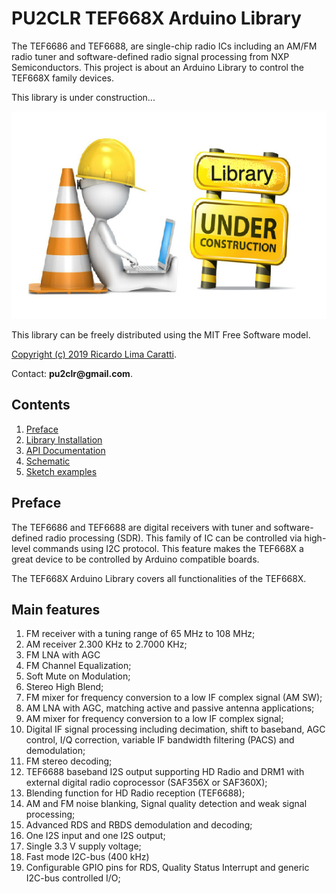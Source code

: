 # PU2CLR TEF668X Arduino Library

The TEF6686 and TEF6688, are single-chip radio ICs including an AM/FM radio tuner and software-defined radio signal processing from NXP Semiconductors. This project is about an Arduino Library to control the TEF668X family devices. 

This library is under construction...

![Under construction](extras/images/under_construction.png)


This library can be freely distributed using the MIT Free Software model. 

[Copyright (c) 2019 Ricardo Lima Caratti](https://pu2clr.github.io/RDA5807/#mit-license). 

Contact: __pu2clr@gmail.com__.


## Contents

1. [Preface](https://pu2clr.github.io/TEF668X#preface)
2. [Library Installation]()
3. [API Documentation]()
4. [Schematic]()
5. [Sketch examples]()



## Preface 

The TEF6686 and TEF6688 are digital receivers with tuner and software-defined radio processing (SDR). This family of IC can be controlled via high-level commands using I2C protocol. This feature makes the TEF668X a great device to be controlled by Arduino compatible boards.  

The TEF668X Arduino Library covers all functionalities of the TEF668X.

## Main features

1. FM receiver with a tuning range of 65 MHz to 108 MHz;
2. AM receiver 2.300 KHz to 2.7000 KHz;
3. FM LNA with AGC
4. FM Channel Equalization;
5. Soft Mute on Modulation;
6. Stereo High Blend;
7. FM mixer for frequency conversion to a low IF complex signal (AM SW);
8. AM LNA with AGC, matching active and passive antenna applications;
9. AM mixer for frequency conversion to a low IF complex signal;
10. Digital IF signal processing including decimation, shift to baseband, AGC control, I/Q correction, variable IF bandwidth filtering (PACS) and demodulation;
11. FM stereo decoding;
12. TEF6688 baseband I2S output supporting HD Radio and DRM1 with external digital radio coprocessor (SAF356X or SAF360X);
13. Blending function for HD Radio reception (TEF6688);
14. AM and FM noise blanking, Signal quality detection and weak signal processing;
15. Advanced RDS and RBDS demodulation and decoding;
16. One I2S input and one I2S output;
17. Single 3.3 V supply voltage;
18. Fast mode I2C-bus (400 kHz)
19. Configurable GPIO pins for RDS, Quality Status Interrupt and generic I2C-bus
controlled I/O;





